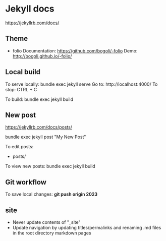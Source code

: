 # Jekyll docs
https://jekyllrb.com/docs/

## Theme
 *  folio
Documentation: https://github.com/bogoli/-folio
Demo: http://bogoli.github.io/-folio/


## Local build
To serve locally: bundle exec jekyll serve
Go to: http://localhost:4000/
To stop: CTRL + C

To build: bundle exec jekyll build


## New post
https://jekyllrb.com/docs/posts/

bundle exec jekyll post "My New Post"

To edit posts:
- posts/

To view new posts: bundle exec jekyll build


## Git workflow
To save local changes: **git push origin 2023**


## site
- Never update contents of "_site"
- Update navigation by updating titles/permalinks and renaming .md files in the root directory markdown pages
